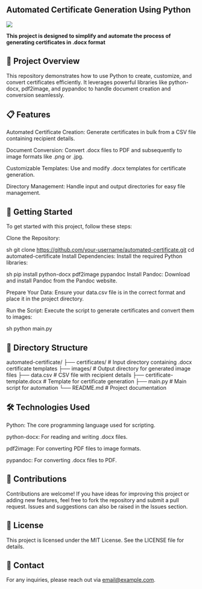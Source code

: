 ## Automated Certificate Generation Using Python


<img src="https://github.com/LikhithSP/automated-certificate-python/blob/main/images/output.png">

<p><strong>This project is designed to simplify and automate the process of generating certificates in .docx format</strong></p>

## 🌟 Project Overview
This repository demonstrates how to use Python to create, customize, and convert certificates efficiently. It leverages powerful libraries like python-docx, pdf2image, and pypandoc to handle document creation and conversion seamlessly.

## 📋 Features
Automated Certificate Creation: Generate certificates in bulk from a CSV file containing recipient details.

Document Conversion: Convert .docx files to PDF and subsequently to image formats like .png or .jpg.

Customizable Templates: Use and modify .docx templates for certificate generation.

Directory Management: Handle input and output directories for easy file management.

## 🚀 Getting Started
To get started with this project, follow these steps:

Clone the Repository:

sh
git clone https://github.com/your-username/automated-certificate.git
cd automated-certificate
Install Dependencies: Install the required Python libraries:

sh
pip install python-docx pdf2image pypandoc
Install Pandoc: Download and install Pandoc from the Pandoc website.

Prepare Your Data: Ensure your data.csv file is in the correct format and place it in the project directory.

Run the Script: Execute the script to generate certificates and convert them to images:

sh
python main.py
## 📂 Directory Structure
automated-certificate/
├── certificates/          # Input directory containing .docx certificate templates
├── images/                # Output directory for generated image files
├── data.csv               # CSV file with recipient details
├── certificate-template.docx # Template for certificate generation
├── main.py                # Main script for automation
└── README.md              # Project documentation
## 🛠️ Technologies Used
Python: The core programming language used for scripting.

python-docx: For reading and writing .docx files.

pdf2image: For converting PDF files to image formats.

pypandoc: For converting .docx files to PDF.

## 🤝 Contributions
Contributions are welcome! If you have ideas for improving this project or adding new features, feel free to fork the repository and submit a pull request. Issues and suggestions can also be raised in the Issues section.

## 📄 License
This project is licensed under the MIT License. See the LICENSE file for details.

## 📧 Contact
For any inquiries, please reach out via email@example.com.
